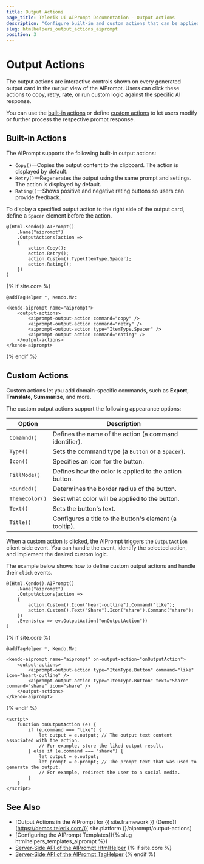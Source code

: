 ```yaml
---
title: Output Actions
page_title: Telerik UI AIPrompt Documentation - Output Actions
description: "Configure built-in and custom actions that can be applied to the generated output of the Telerik UI for {{ site.framework }} AIPrompt component."
slug: htmlhelpers_output_actions_aiprompt
position: 3
---
```


# Output Actions

The output actions are interactive controls shown on every generated output card in the `Output` view of the AIPrompt. Users can click these actions to copy, retry, rate, or run custom logic against the specific AI response.

You can use the [built-in actions](#built-in-actions) or define [custom actions](#custom-actions) to let users modify or further process the respective prompt response.

## Built-in Actions

The AIPrompt supports the following built-in output actions:

* `Copy()`&mdash;Copies the output content to the clipboard. The action is displayed by default.
* `Retry()`&mdash;Regenerates the output using the same prompt and settings. The action is displayed by default.
* `Rating()`&mdash;Shows positive and negative rating buttons so users can provide feedback.

To display a specified output action to the right side of the output card, define a `Spacer` element before the action.

```HtmlHelper
@(Html.Kendo().AIPrompt()
    .Name("aiprompt")
    .OutputActions(action =>
    {
        action.Copy();
        action.Retry();
        action.Custom().Type(ItemType.Spacer);
        action.Rating();
    })
)
```
{% if site.core %}
```TagHelper
@addTagHelper *, Kendo.Mvc

<kendo-aiprompt name="aiprompt">
    <output-actions>
        <aiprompt-output-action command="copy" />
        <aiprompt-output-action command="retry" />
        <aiprompt-output-action type="ItemType.Spacer" />
        <aiprompt-output-action command="rating" />
    </output-actions>
</kendo-aiprompt>
```
{% endif %}

## Custom Actions

Custom actions let you add domain-specific commands, such as **Export**, **Translate**, **Summarize**, and more. 

The custom output actions support the following appearance options:

| Option | Description |
|---|---|
| `Comamnd()` | Defines the name of the action (a command identifier). |
| `Type()` | Sets the command type (a `Button` or a `Spacer`). |
| `Icon()` | Specifies an icon for the button. |
| `FillMode()` | Defines how the color is applied to the action button. |
| `Rounded()` | Determines the border radius of the button. |
| `ThemeColor()` | Sest what color will be applied to the button. |
| `Text()` | Sets the button's text. |
| `Title()` | Configures a title to the button's element (a tooltip). |

When a custom action is clicked, the AIPrompt triggers the `OutputAction` client-side event. You can handle the event, identify the selected action, and implement the desired custom logic.

The example below shows how to define custom output actions and handle their `click` events.

```HtmlHelper
@(Html.Kendo().AIPrompt()
    .Name("aiprompt")
    .OutputActions(action =>
    {
        action.Custom().Icon("heart-outline").Command("like");
        action.Custom().Text("Share").Icon("share").Command("share");
    })
    .Events(ev => ev.OutputAction("onOutputAction"))
)
```
{% if site.core %}
```TagHelper
@addTagHelper *, Kendo.Mvc

<kendo-aiprompt name="aiprompt" on-output-action="onOutputAction">
    <output-actions>
        <aiprompt-output-action type="ItemType.Button" command="like" icon="heart-outline" />
        <aiprompt-output-action type="ItemType.Button" text="Share" command="share" icon="share" />
    </output-actions>
</kendo-aiprompt>
```
{% endif %}
```JS Scripts
<script>
    function onOutputAction (e) {
        if (e.command === "like") {
            let output = e.output; // The output text content associated with the action.
            // For example, store the liked output result.
        } else if (e.command === "share") {
            let output = e.output;
            let prompt = e.prompt; // The prompt text that was used to generate the output.
            // For example, redirect the user to a social media.
        }
    }
</script>
```

## See Also

* [Output Actions in the AIPrompt for {{ site.framework }} (Demo)](https://demos.telerik.com/{{ site.platform }}/aiprompt/output-actions)
* [Configuring the AIPrompt Templates]({% slug htmlhelpers_templates_aiprompt %})
* [Server-Side API of the AIPrompt HtmlHelper](/api/aiprompt)
{% if site.core %}
* [Server-Side API of the AIPrompt TagHelper](/api/taghelpers/aiprompt)
{% endif %}